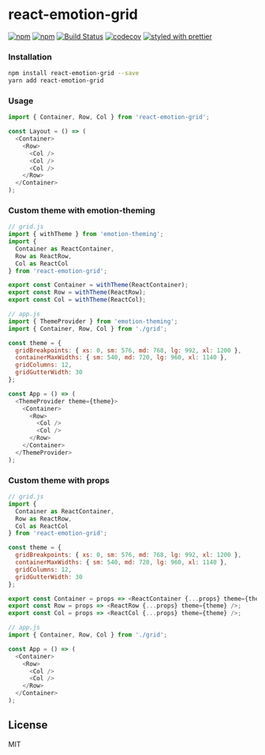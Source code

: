# react-emotion-grid

[![npm](https://img.shields.io/npm/v/react-emotion-grid.svg)](https://www.npmjs.com/package/react-emotion-grid)
[![npm](https://img.shields.io/npm/dm/react-emotion-grid.svg)](https://www.npmjs.com/package/react-emotion-grid)
[![Build Status](https://travis-ci.org/wangzuo/react-emotion-grid.svg?branch=master)](https://travis-ci.org/wangzuo/react-emotion-grid)
[![codecov](https://codecov.io/gh/wangzuo/react-emotion-grid/branch/master/graph/badge.svg)](https://codecov.io/gh/wangzuo/react-emotion-grid)
[![styled with prettier](https://img.shields.io/badge/styled_with-prettier-ff69b4.svg)](https://github.com/prettier/prettier)

### Installation

```sh
npm install react-emotion-grid --save
yarn add react-emotion-grid
```

### Usage

```javascript
import { Container, Row, Col } from 'react-emotion-grid';

const Layout = () => (
  <Container>
    <Row>
      <Col />
      <Col />
      <Col />
    </Row>
  </Container>
);
```

### Custom theme with emotion-theming

```javascript
// grid.js
import { withTheme } from 'emotion-theming';
import {
  Container as ReactContainer,
  Row as ReactRow,
  Col as ReactCol
} from 'react-emotion-grid';

export const Container = withTheme(ReactContainer);
export const Row = withTheme(ReactRow);
export const Col = withTheme(ReactCol);

// app.js
import { ThemeProvider } from 'emotion-theming';
import { Container, Row, Col } from './grid';

const theme = {
  gridBreakpoints: { xs: 0, sm: 576, md: 768, lg: 992, xl: 1200 },
  containerMaxWidths: { sm: 540, md: 720, lg: 960, xl: 1140 },
  gridColumns: 12,
  gridGutterWidth: 30
};

const App = () => (
  <ThemeProvider theme={theme}>
    <Container>
      <Row>
        <Col />
        <Col />
      </Row>
    </Container>
  </ThemeProvider>
);
```

### Custom theme with props

```javascript
// grid.js
import {
  Container as ReactContainer,
  Row as ReactRow,
  Col as ReactCol
} from 'react-emotion-grid';

const theme = {
  gridBreakpoints: { xs: 0, sm: 576, md: 768, lg: 992, xl: 1200 },
  containerMaxWidths: { sm: 540, md: 720, lg: 960, xl: 1140 },
  gridColumns: 12,
  gridGutterWidth: 30
};

export const Container = props => <ReactContainer {...props} theme={theme} />;
export const Row = props => <ReactRow {...props} theme={theme} />;
export const Col = props => <ReactCol {...props} theme={theme} />;

// app.js
import { Container, Row, Col } from './grid';

const App = () => (
  <Container>
    <Row>
      <Col />
      <Col />
    </Row>
  </Container>
);
```

## License

MIT
